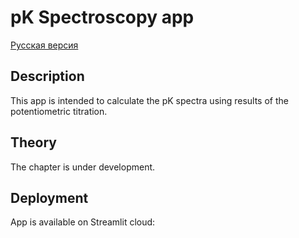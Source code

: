 # pK Spectroscopy app

[Русская версия](README_RU.MD)

## Description

This app is intended to calculate the pK spectra using results of the potentiometric titration.

## Theory

The chapter is under development.

## Deployment

App is available on Streamlit cloud:

